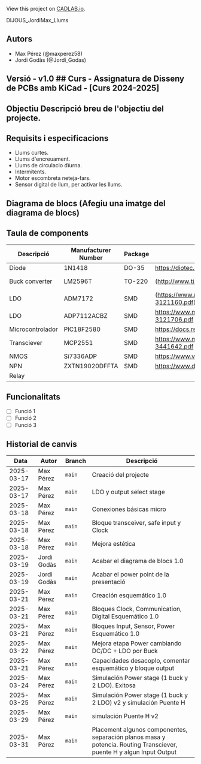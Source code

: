 View this project on [CADLAB.io](https://cadlab.io/project/28977). 

DIJOUS_JordiMax_Llums

## Autors
- Max Pérez (@maxperez58)
- Jordi Godàs (@Jordi_Godas)

## Versió - v1.0 ## Curs - Assignatura de Disseny de PCBs amb KiCad - [Curs 2024-2025]

## Objectiu Descripció breu de l'objectiu del projecte.

## Requisits i especificacions
- Llums curtes.
- Llums d'encreuament.
- Llums de circulacio dïurna.
- Intermitents.
- Motor escombreta neteja-fars.
- Sensor digital de llum, per activar les llums.

## Diagrama de blocs (Afegiu una imatge del diagrama de blocs)

## Taula de components
| Descripció | Manufacturer Number | Package | Datasheet | Proveïdor | Unitats |
|------------|--------------------|---------|----------|----------|---------|
| Díode | 1N1418 |DO-35| https://diotec.com/request/datasheet/1n4148.pdf| Mouser | 1 |
| Buck converter | LM2596T |TO-220| (http://www.ti.com/lit/ds/symlink/lm2596.pdf)| Texas Instruments | 1 |
| LDO | ADM7172 |SMD| (https://www.mouser.es/datasheet/2/609/ADM7172-3121160.pdf)| Mouser | 1 |
| LDO | ADP7112ACBZ |SMD| https://www.mouser.es/datasheet/2/609/ADP7112-3121706.pdf| Mouser | 1 |
| Microcontrolador | PIC18F2580 |SMD| https://docs.rs-online.com/eeae/0900766b813831c4.pdf| Mouser | 1 |
| Transciever | MCP2551 |SMD| https://www.mouser.es/datasheet/2/268/20001667G-3441642.pdf| Mouser | 1 |
| NMOS | Si7336ADP |SMD| https://www.vishay.com/docs/73152/si7336adp.pdf| Mouser | 4 |
| NPN | ZXTN19020DFFTA |SMD| https://www.diodes.com/assets/Datasheets/ZXTN19020DFF.pdf| Mouser | 4 |
| Relay |  | |  | 1 |





## Funcionalitats
- [ ] Funció 1
- [ ] Funció 2
- [ ] Funció 3

## Historial de canvis 
| Data | Autor | Branch | Descripció |
|------|------|--------|------------| 
| 2025-03-17 | Max Pérez | `main` | Creació del projecte |
| 2025-03-17 | Max Pérez | `main` | LDO y output select stage |
| 2025-03-18 | Max Pérez | `main` | Conexiones básicas micro|
| 2025-03-18 | Max Pérez | `main` |Bloque transceiver, safe input y Clock|
| 2025-03-18 | Max Pérez |  `main` |Mejora estética|
| 2025-03-19 | Jordi Godàs | `main`|Acabar el diagrama de blocs 1.0|
| 2025-03-19 | Jordi Godàs |  `main` |Acabar el power point de la presentació|
| 2025-03-21 | Max Pérez | `main` |Creación esquemático 1.0|
| 2025-03-21 | Max Pérez | `main` |Bloques Clock, Communication, Digital Esquemático 1.0|
| 2025-03-21 | Max Pérez |  `main` |Bloques Input, Sensor, Power Esquemático 1.0|
| 2025-03-22 | Max Pérez |  `main` |Mejora etapa Power cambiando DC/DC + LDO por Buck|
| 2025-03-21 | Max Pérez | `main` |Capacidades desacoplo, comentar esquemático y bloque output|
| 2025-03-24 | Max Pérez |  `main` |Simulación Power stage (1 buck y 2 LDO). Exitosa|
| 2025-03-25 | Max Pérez |  `main` |Simulación Power stage (1 buck y 2 LDO) v2 y simulación Puente H|
| 2025-03-29 | Max Pérez |  `main` |simulación Puente H v2|
| 2025-03-31 | Max Pérez |  `main` |Placement algunos componentes, separación planos masa y potencia. Routing Transciever, puente H y algun Input Output|

